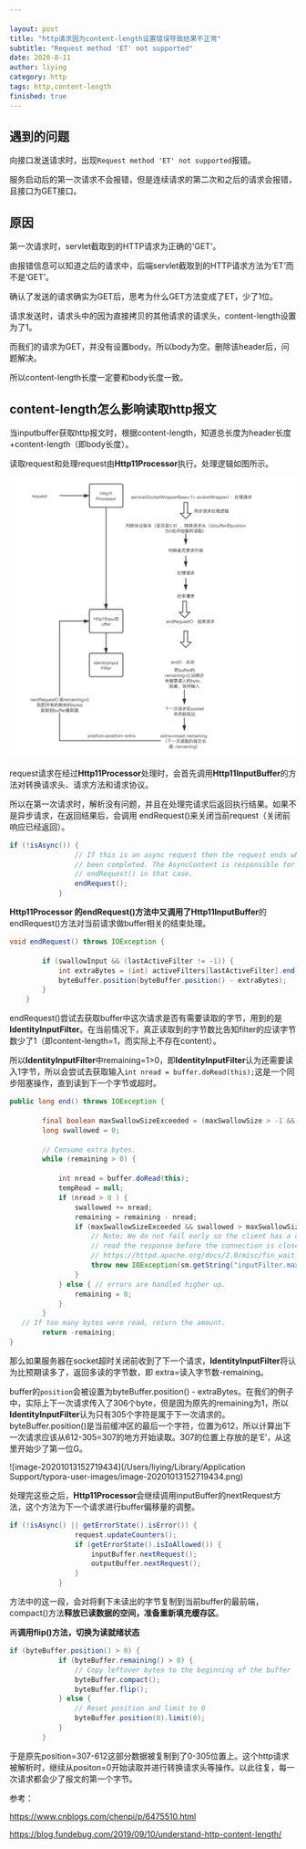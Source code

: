 ```yaml
---

layout: post
title: "http请求因为content-length设置错误导致结果不正常"
subtitle: "Request method 'ET' not supported"
date: 2020-8-11
author: liying
category: http
tags: http,content-length
finished: true
---
```

## 遇到的问题

向接口发送请求时，出现`Request method 'ET' not supported`报错。

服务启动后的第一次请求不会报错，但是连续请求的第二次和之后的请求会报错，且接口为GET接口。

## 原因

第一次请求时，servlet截取到的HTTP请求为正确的'GET'。

由报错信息可以知道之后的请求中，后端servlet截取到的HTTP请求方法为‘ET’而不是‘GET’。

确认了发送的请求确实为GET后，思考为什么GET方法变成了ET，少了1位。

请求发送时，请求头中的因为直接拷贝的其他请求的请求头，content-length设置为了1。

而我们的请求为GET，并没有设置body。所以body为空。删除该header后，问题解决。

所以content-length长度一定要和body长度一致。

## content-length怎么影响读取http报文

当inputbuffer获取http报文时，根据content-length，知道总长度为header长度+content-length（即body长度）。

读取request和处理request由**Http11Processor**执行。处理逻辑如图所示。

![http11processor处理逻辑](../img/http11processor.png)

request请求在经过**Http11Processor**处理时，会首先调用**Http11InputBuffer**的方法对转换请求头、请求方法和请求协议。

所以在第一次请求时，解析没有问题，并且在处理完请求后返回执行结果。如果不是异步请求，在返回结果后，会调用 endRequest()来关闭当前request（关闭前响应已经返回）。

```java
if (!isAsync()) {
                // If this is an async request then the request ends when it has
                // been completed. The AsyncContext is responsible for calling
                // endRequest() in that case.
                endRequest();
            }
```

**Http11Processor **的endRequest()方法中又调用了**Http11InputBuffer**的endRequest()方法对当前请求做buffer相关的结束处理。

```java
void endRequest() throws IOException {

        if (swallowInput && (lastActiveFilter != -1)) {
            int extraBytes = (int) activeFilters[lastActiveFilter].end();
            byteBuffer.position(byteBuffer.position() - extraBytes);
        }
    }
```

endRequest()尝试去获取buffer中这次请求是否有需要读取的字节，用到的是**IdentityInputFilter**。在当前情况下，真正读取到的字节数比告知filter的应读字节数少了1（即content-length=1，而实际上不存在content）。

所以**IdentityInputFilter**中remaining=1>0，即**IdentityInputFilter**认为还需要读入1字节，所以会尝试去获取输入`int nread = buffer.doRead(this);`这是一个同步阻塞操作，直到读到下一个字节或超时。

```java
public long end() throws IOException {

        final boolean maxSwallowSizeExceeded = (maxSwallowSize > -1 && remaining > maxSwallowSize);
        long swallowed = 0;

        // Consume extra bytes.
        while (remaining > 0) {

            int nread = buffer.doRead(this);
            tempRead = null;
            if (nread > 0 ) {
                swallowed += nread;
                remaining = remaining - nread;
                if (maxSwallowSizeExceeded && swallowed > maxSwallowSize) {
                    // Note: We do not fail early so the client has a chance to
                    // read the response before the connection is closed. See:
                    // https://httpd.apache.org/docs/2.0/misc/fin_wait_2.html#appendix
                    throw new IOException(sm.getString("inputFilter.maxSwallow"));
                }
            } else { // errors are handled higher up.
                remaining = 0;
            }
        }
   // If too many bytes were read, return the amount.
        return -remaining;
}
```

那么如果服务器在socket超时关闭前收到了下一个请求，**IdentityInputFilter**将认为比预期读多了，返回多读的字节数，即 extra=读入字节数-remaining。

buffer的`position`会被设置为byteBuffer.position() - extraBytes。在我们的例子中，实际上下一次请求传入了306个byte，但是因为原先的remaining为1，所以**IdentityInputFilter**认为只有305个字符是属于下一次请求的。byteBuffer.position()是当前缓冲区的最后一个字符，位置为612，所以计算出下一次请求应该从612-305=307的地方开始读取。307的位置上存放的是‘E’，从这里开始少了第一位G。

![image-20201013152719434](/Users/liying/Library/Application Support/typora-user-images/image-20201013152719434.png)

处理完这些之后，**Http11Processor**会继续调用inputBuffer的nextRequest方法，这个方法为下一个请求进行buffer偏移量的调整。

```java
if (!isAsync() || getErrorState().isError()) {
                request.updateCounters();
                if (getErrorState().isIoAllowed()) {
                    inputBuffer.nextRequest();
                    outputBuffer.nextRequest();
                }
            }
```

方法中的这一段，会对将剩下未读出的字节复制到当前buffer的最前端，compact()方法**释放已读数据的空间，准备重新填充缓存区**。

再**调用flip()方法，切换为读就绪状态**

```java
if (byteBuffer.position() > 0) {
            if (byteBuffer.remaining() > 0) {
                // Copy leftover bytes to the beginning of the buffer
                byteBuffer.compact();
                byteBuffer.flip();
            } else {
                // Reset position and limit to 0
                byteBuffer.position(0).limit(0);
            }
        }
```

于是原先position=307-612这部分数据被复制到了0-305位置上。这个http请求被解析时，继续从positon=0开始读取并进行转换请求头等操作。以此往复，每一次请求都会少了报文的第一个字节。



参考：

https://www.cnblogs.com/chenpi/p/6475510.html

https://blog.fundebug.com/2019/09/10/understand-http-content-length/


